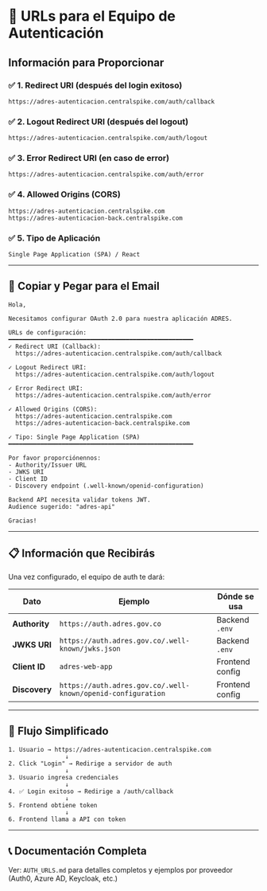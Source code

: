 # 🔐 URLs para el Equipo de Autenticación

## Información para Proporcionar

### ✅ **1. Redirect URI (después del login exitoso)**
```
https://adres-autenticacion.centralspike.com/auth/callback
```

### ✅ **2. Logout Redirect URI (después del logout)**
```
https://adres-autenticacion.centralspike.com/auth/logout
```

### ✅ **3. Error Redirect URI (en caso de error)**
```
https://adres-autenticacion.centralspike.com/auth/error
```

### ✅ **4. Allowed Origins (CORS)**
```
https://adres-autenticacion.centralspike.com
https://adres-autenticacion-back.centralspike.com
```

### ✅ **5. Tipo de Aplicación**
```
Single Page Application (SPA) / React
```

---

## 📧 Copiar y Pegar para el Email

```
Hola,

Necesitamos configurar OAuth 2.0 para nuestra aplicación ADRES.

URLs de configuración:
━━━━━━━━━━━━━━━━━━━━━━━━━━━━━━━━━━━━━━━━━━━━━━━━━━━━
✓ Redirect URI (Callback):
  https://adres-autenticacion.centralspike.com/auth/callback

✓ Logout Redirect URI:
  https://adres-autenticacion.centralspike.com/auth/logout

✓ Error Redirect URI:
  https://adres-autenticacion.centralspike.com/auth/error

✓ Allowed Origins (CORS):
  https://adres-autenticacion.centralspike.com
  https://adres-autenticacion-back.centralspike.com

✓ Tipo: Single Page Application (SPA)
━━━━━━━━━━━━━━━━━━━━━━━━━━━━━━━━━━━━━━━━━━━━━━━━━━━━

Por favor proporciónennos:
- Authority/Issuer URL
- JWKS URI
- Client ID
- Discovery endpoint (.well-known/openid-configuration)

Backend API necesita validar tokens JWT.
Audience sugerido: "adres-api"

Gracias!
```

---

## 📋 Información que Recibirás

Una vez configurado, el equipo de auth te dará:

| Dato | Ejemplo | Dónde se usa |
|------|---------|--------------|
| **Authority** | `https://auth.adres.gov.co` | Backend `.env` |
| **JWKS URI** | `https://auth.adres.gov.co/.well-known/jwks.json` | Backend `.env` |
| **Client ID** | `adres-web-app` | Frontend config |
| **Discovery** | `https://auth.adres.gov.co/.well-known/openid-configuration` | Frontend config |

---

## 🔄 Flujo Simplificado

```
1. Usuario → https://adres-autenticacion.centralspike.com
                ↓
2. Click "Login" → Redirige a servidor de auth
                ↓
3. Usuario ingresa credenciales
                ↓
4. ✅ Login exitoso → Redirige a /auth/callback
                ↓
5. Frontend obtiene token
                ↓
6. Frontend llama a API con token
```

---

## 📞 Documentación Completa

Ver: `AUTH_URLS.md` para detalles completos y ejemplos por proveedor (Auth0, Azure AD, Keycloak, etc.)
